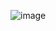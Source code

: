 ![image](https://user-images.githubusercontent.com/73377405/100523455-9c4d3500-31d6-11eb-8e75-612c6d8fb61d.png)

